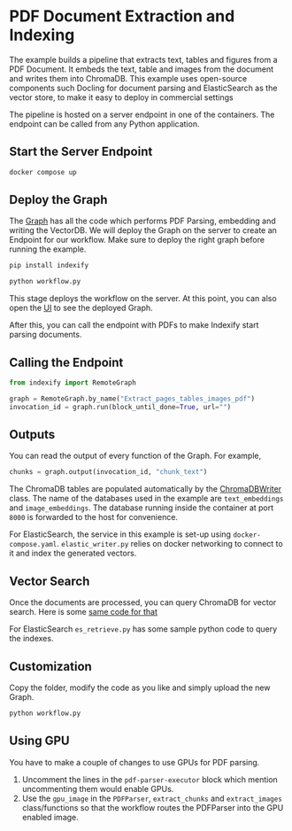 # PDF Document Extraction and Indexing

The example builds a pipeline that extracts text, tables and figures from a PDF Document. It embeds the text, table and images from the document and writes them into ChromaDB.
This example uses open-source components such Docling for document parsing and ElasticSearch as the vector store, to make it easy to deploy in commercial settings

The pipeline is hosted on a server endpoint in one of the containers. The endpoint can be called from any Python application.

## Start the Server Endpoint

```bash
docker compose up
```

## Deploy the Graph
The [Graph](workflow.py) has all the code which performs PDF Parsing, embedding and writing the VectorDB. We will deploy the Graph on the server to create an Endpoint for our workflow. 
Make sure to deploy the right graph before running the example.

```bash
pip install indexify
```

```bash
python workflow.py
```

This stage deploys the workflow on the server. At this point, you can also open the [UI](http://localhost:8900) to see the deployed Graph.

After this, you can call the endpoint with PDFs to make Indexify start parsing documents.

## Calling the Endpoint 

```python
from indexify import RemoteGraph

graph = RemoteGraph.by_name("Extract_pages_tables_images_pdf")
invocation_id = graph.run(block_until_done=True, url="")
```

## Outputs 
You can read the output of every function of the Graph. For example,

```python
chunks = graph.output(invocation_id, "chunk_text")
```

The ChromaDB tables are populated automatically by the [ChromaDBWriter](https://github.com/tensorlakeai/indexify/blob/main/examples/pdf_document_extraction/chromadb_writer.py) class.
The name of the databases used in the example are `text_embeddings` and `image_embeddings`. The database running inside the container at port `8000` is forwarded to the host for convenience. 

For ElasticSearch, the service in this example is set-up using `docker-compose.yaml`. `elastic_writer.py` relies on docker networking to connect to it
and index the generated vectors.

## Vector Search

Once the documents are processed, you can query ChromaDB for vector search. Here is some [same code for that](https://github.com/tensorlakeai/indexify/blob/main/examples/pdf_document_extraction/retreive.py)

For ElasticSearch `es_retrieve.py` has some sample python code to query the indexes.

## Customization

Copy the folder, modify the code as you like and simply upload the new Graph.

```bash
python workflow.py
```

## Using GPU

You have to make a couple of changes to use GPUs for PDF parsing.
1. Uncomment the lines in the `pdf-parser-executor` block which mention uncommenting them would enable GPUs.
2. Use the `gpu_image` in the `PDFParser`, `extract_chunks` and `extract_images` class/functions so that the workflow routes the PDFParser into the GPU enabled image.
